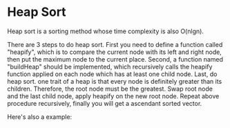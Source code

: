 # Heap Sort

Heap sort is a sorting method whose time complexity is also O(nlgn).

There are 3 steps to do heap sort. First you need to define a function called "heapify", which is to compare the current node with its left
and right node, then put the maximum node to the current place.
Second, a function named "buildHeap" should be implemented, which recursively calls the heapify function applied on each node which has at
least one child node.
Last, do heap sort. one trait of a heap is that every node is definitely greater than its children. Therefore, the root node must be the
greatest. Swap root node and the last child node, apply heapify on the new root node. Repeat above procedure recursively, finally you will
get a ascendant sorted vector.

Here's also a example:


